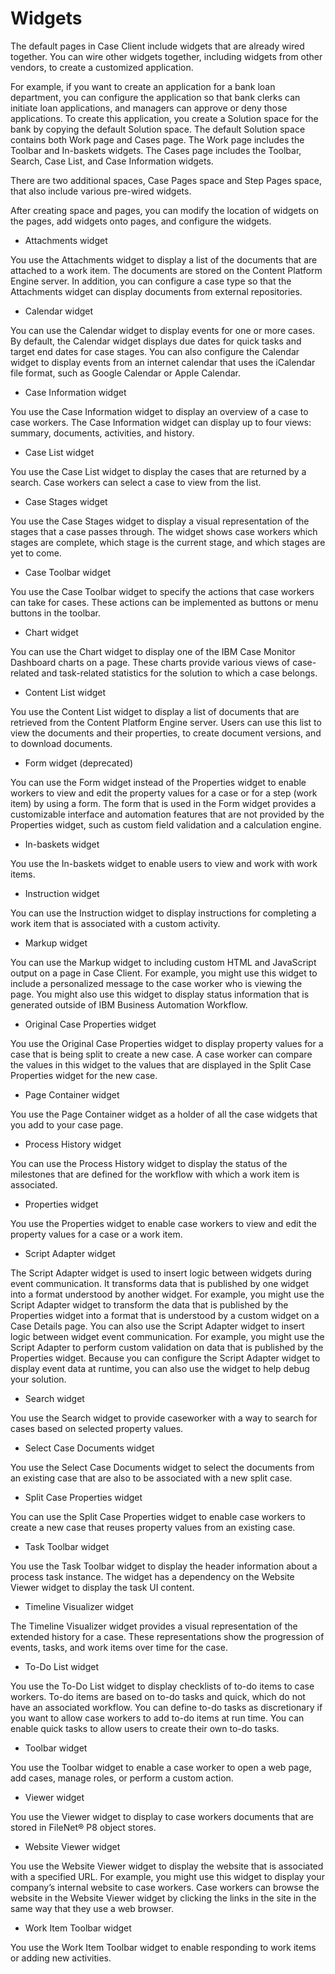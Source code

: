 # Widgets

The default pages in Case Client include
widgets that are already wired together. You can wire other widgets
together, including widgets from other vendors, to create a customized
application.

For example, if you want to create an application for a bank loan
department, you can configure the application so that bank clerks
can initiate loan applications, and managers can approve or deny those
applications. To create this application, you create a Solution space
for the bank by copying the default Solution space. The default Solution
space contains both Work page and Cases page.
The Work page includes the Toolbar and In-baskets
widgets. The Cases page includes the Toolbar,
Search, Case List, and Case Information widgets.

There are two additional spaces, Case Pages space and Step Pages
space, that also include various pre-wired widgets.

After creating space and pages, you can modify the location of
widgets on the pages, add widgets onto pages, and configure the widgets.

- Attachments widget

You use the Attachments widget to display a list of the documents that are attached to a work item. The documents are stored on the Content Platform Engine server. In addition, you can configure a case type so that the Attachments widget can display documents from external repositories.
- Calendar widget

You can use the Calendar widget to display events for one or more cases. By default, the Calendar widget displays due dates for quick tasks and target end dates for case stages. You can also configure the Calendar widget to display events from an internet calendar that uses the iCalendar file format, such as Google Calendar or Apple Calendar.
- Case Information widget

You use the Case Information widget to display an overview of a case to case workers. The Case Information widget can display up to four views: summary, documents, activities, and history.
- Case List widget

You use the Case List widget to display the cases that are returned by a search. Case workers can select a case to view from the list.
- Case Stages widget

You use the Case Stages widget to display a visual representation of the stages that a case passes through. The widget shows case workers which stages are complete, which stage is the current stage, and which stages are yet to come.
- Case Toolbar widget

You use the Case Toolbar widget to specify the actions that case workers can take for cases. These actions can be implemented as buttons or menu buttons in the toolbar.
- Chart widget

You can use the Chart widget to display one of the IBM Case Monitor Dashboard charts on a page. These charts provide various views of case-related and task-related statistics for the solution to which a case belongs.
- Content List widget

You use the Content List widget to display a list of documents that are retrieved from the Content Platform Engine server. Users can use this list to view the documents and their properties, to create document versions, and to download documents.
- Form widget (deprecated)

You can use the Form widget instead of the Properties widget to enable workers to view and edit the property values for a case or for a step (work item) by using a form. The form that is used in the Form widget provides a customizable interface and automation features that are not provided by the Properties widget, such as custom field validation and a calculation engine.
- In-baskets widget

You use the In-baskets widget to enable users to view   and work with work items.
- Instruction widget

You can use the Instruction widget to display instructions for completing a work item that is associated with a custom activity.
- Markup widget

You can use the Markup widget to including custom HTML and JavaScript output on a page in Case Client. For example, you might use this widget to include a personalized message to the case worker who is viewing the page. You might also use this widget to display status information that is generated outside of IBM Business Automation Workflow.
- Original Case Properties widget

You use the Original Case Properties widget to display property values for a case that is being split to create a new case. A case worker can compare the values in this widget to the values that are displayed in the Split Case Properties widget for the new case.
- Page Container widget

You use the Page Container widget as a holder of all the case widgets that you add to your case page.
- Process History widget

You can use the Process History widget to display the status of the milestones that are defined for the workflow with which a work item is associated.
- Properties widget

You use the Properties widget to enable case workers to view and edit the property values for a case or a work item.
- Script Adapter widget

The Script Adapter widget is used to insert logic between widgets during event communication. It transforms data that is published by one widget into a format understood by another widget. For example, you might use the Script Adapter widget to transform the data that is published by the Properties widget into a format that is understood by a custom widget on a Case Details page. You can also use the Script Adapter widget to insert logic between widget event communication. For example, you might use the Script Adapter to perform custom validation on data that is published by the Properties widget. Because you can configure the Script Adapter widget to display event data at runtime, you can also use the widget to help debug your solution.
- Search widget

You use the Search widget to provide caseworker with a way to search for cases based on selected property values.
- Select Case Documents widget

You use the Select Case Documents widget to select the documents from an existing case that are also to be associated with a new split case.
- Split Case Properties widget

You can use the Split Case Properties widget to enable case workers to create a new case that reuses property values from an existing case.
- Task Toolbar widget

You use the Task Toolbar widget to display the header information about a process task instance. The widget has a dependency on the Website Viewer widget to display the task UI content.
- Timeline Visualizer widget

The Timeline Visualizer widget provides a visual representation of the extended history for a case. These representations show the progression of events, tasks, and work items over time for the case.
- To-Do List widget

You use the To-Do List widget to display checklists of to-do items to case workers. To-do items are based on to-do tasks and quick, which do not have an associated workflow. You can define to-do tasks as discretionary if you want to allow case workers to add to-do items at run time. You can enable quick tasks to allow users to create their own to-do tasks.
- Toolbar widget

You use the Toolbar widget to enable a case worker to open a web page, add cases, manage roles, or perform a custom action.
- Viewer widget

You use the Viewer widget to display to case workers documents that are stored in FileNet® P8 object stores.
- Website Viewer widget

You use the Website Viewer widget to display the website that is associated with a specified URL. For example, you might use this widget to display your company’s internal website to case workers. Case workers can browse the website in the Website Viewer widget by clicking the links in the site in the same way that they use a web browser.
- Work Item Toolbar widget

You use the Work Item Toolbar widget to enable responding to work items or adding new activities.